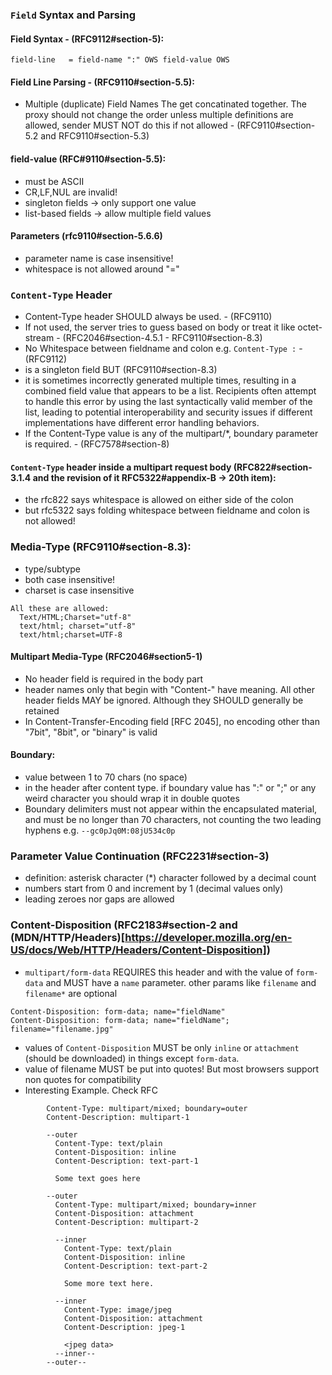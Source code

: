 ### `Field` Syntax and Parsing
#### Field Syntax - (RFC9112#section-5):

`field-line   = field-name ":" OWS field-value OWS`

#### Field Line Parsing - (RFC9110#section-5.5):

- Multiple (duplicate) Field Names 
The get concatinated together.
The proxy should not change the order unless multiple definitions are allowed, sender MUST NOT do this if not allowed - (RFC9110#section-5.2 and RFC9110#section-5.3)

#### field-value (RFC#9110#section-5.5):
- must be ASCII
- CR,LF,NUL are invalid!
- singleton fields -> only support one value
- list-based fields -> allow multiple field values

#### Parameters (rfc9110#section-5.6.6)
- parameter name is case insensitive!
- whitespace is not allowed around "="

### `Content-Type` Header
- Content-Type header SHOULD always be used. - (RFC9110)
- If not used, the server tries to guess based on body or treat it like octet-stream - (RFC2046#section-4.5.1 - RFC9110#section-8.3)
- No Whitespace between fieldname and colon e.g. `Content-Type :` - (RFC9112)
- is a singleton field BUT (RFC9110#section-8.3)
- it is sometimes incorrectly generated multiple times, resulting in a combined field value that appears to be a list. Recipients often attempt to handle this error by using the last syntactically valid member of the list, leading to potential interoperability and security issues if different implementations have different error handling behaviors.
- If the Content-Type value is any of the multipart/*, boundary parameter is required. - (RFC7578#section-8)

#### `Content-Type` header inside a multipart request body (RFC822#section-3.1.4 and the revision of it RFC5322#appendix-B -> 20th item):
- the rfc822 says whitespace is allowed on either side of the colon
- but rfc5322 says folding whitespace between fieldname and colon is not allowed!

### Media-Type (RFC9110#section-8.3):
- type/subtype
- both case insensitive!
- charset is case insensitive
```
All these are allowed:
  Text/HTML;Charset="utf-8"
  text/html; charset="utf-8"
  text/html;charset=UTF-8
```
#### Multipart Media-Type (RFC2046#section5-1)
- No header field is required in the body part
- header names only that begin with "Content-" have meaning. All other header fields MAY be ignored. Although they SHOULD generally be retained
- In Content-Transfer-Encoding field [RFC 2045], no encoding other than "7bit", "8bit", or "binary" is valid

#### Boundary:
- value between 1 to 70 chars (no space)
- in the header after content type. if boundary value has ":" or ";" or any weird character you should wrap it in double quotes
- Boundary delimiters must not appear within the encapsulated material, and must be no longer than 70 characters, not counting the two leading hyphens e.g. `--gc0pJq0M:08jU534c0p`

### Parameter Value Continuation (RFC2231#section-3)
- definition: asterisk character (*) character followed by a decimal count
- numbers start from 0 and increment by 1 (decimal values only)
- leading zeroes nor gaps are allowed

### Content-Disposition (RFC2183#section-2 and (MDN/HTTP/Headers)[https://developer.mozilla.org/en-US/docs/Web/HTTP/Headers/Content-Disposition])
- `multipart/form-data` REQUIRES this header and with the value of `form-data` and MUST have a `name` parameter. other params like `filename` and `filename*` are optional
```
Content-Disposition: form-data; name="fieldName"
Content-Disposition: form-data; name="fieldName"; filename="filename.jpg"
```
- values of `Content-Disposition` MUST be only `inline` or `attachment` (should be downloaded) in things except `form-data`.
- value of filename MUST be put into quotes! But most browsers support non quotes for compatibility
- Interesting Example. Check RFC
```
        Content-Type: multipart/mixed; boundary=outer
        Content-Description: multipart-1

        --outer
          Content-Type: text/plain
          Content-Disposition: inline
          Content-Description: text-part-1

          Some text goes here

        --outer
          Content-Type: multipart/mixed; boundary=inner
          Content-Disposition: attachment
          Content-Description: multipart-2

          --inner
            Content-Type: text/plain
            Content-Disposition: inline
            Content-Description: text-part-2

            Some more text here.

          --inner
            Content-Type: image/jpeg
            Content-Disposition: attachment
            Content-Description: jpeg-1

            <jpeg data>
          --inner--
        --outer--
```

